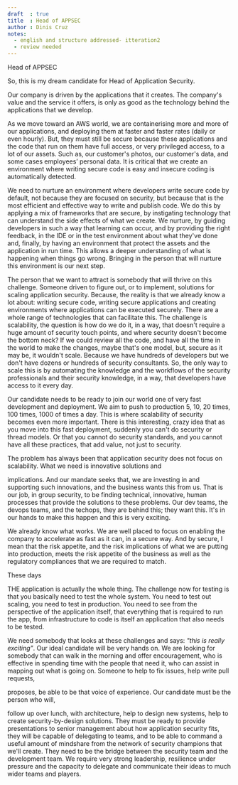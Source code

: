 ```yaml
---
draft  : true
title  : Head of APPSEC
author : Dinis Cruz
notes:
  - english and structure addressed- itteration2
  - review needed
---
```


Head of APPSEC

So, this is my dream candidate for Head of Application Security.

Our company is driven by the applications that it creates. The company's value and the service it offers, is only as good as the technology behind the applications that we develop.

As we move toward an AWS world, we are containerising more and more of our applications, and deploying them at faster and faster rates (daily or even hourly). But, they must still be secure because these applications and the code that run on them have full access, or very privileged access, to a lot of our assets. Such as, our customer's photos, our customer's data, and some cases employees’ personal data. It is critical that we create an environment where writing secure code is easy and insecure coding is automatically detected.

We need to nurture an environment where developers write secure code by default, not because they are focused on security, but because that is the most efficient and effective way to write and publish code. We do this by applying a mix of frameworks that are secure, by instigating technology that can understand the side effects of what we create. We nurture, by guiding developers in such a way that learning can occur, and by providing the right feedback, in the IDE or in the test environment about what they've done and, finally, by having an environment that protect the assets and the application in run time. This allows a deeper understanding of what is happening when things go wrong. Bringing in the person that will nurture this environment is our next step.

The person that we want to attract is somebody that will thrive on this challenge. Someone driven to figure out, or to implement, solutions for scaling application security. Because, the reality is that we already know a lot about: writing secure code, writing secure applications and creating environments where applications can be executed securely. There are a whole range of technologies that can facilitate this. The challenge is scalability, the question is how do we do it, in a way, that doesn't require a huge amount of security touch points, and where security doesn't become the bottom neck? If we could review all the code, and have all the time in the world to make the changes, maybe that's one model, but, secure as it may be, it wouldn't scale. Because we have hundreds of developers but we don't have dozens or hundreds of security consultants. So, the only way to scale this is by automating the knowledge and the workflows of the security professionals and their security knowledge, in a way, that developers have access to it every day.

Our candidate needs to be ready to join our world one of very fast development and deployment. We aim to push to production 5, 10, 20 times, 100 times, 1000 of times a day. This is where scalability of security becomes even more important. There is this interesting, crazy idea that as you move into this fast deployment, suddenly you can't do security or thread models. Or that you cannot do security standards, and you cannot have all these practices, that add value, not just to security. 

The problem has always been that application security does not focus on scalability. What we need is innovative solutions and 

[//]: # (applications?) 

implications. And our mandate seeks that, we are investing in and supporting such innovations, and the business wants this from us. That is our job, in group security, to be finding technical, innovative, human processes that provide the solutions to these problems. Our dev teams, the devops teams, and the techops, they are behind this; they want this. It's in our hands to make this happen and this is very exciting.

We already know what works. We are well placed to focus on enabling the company to accelerate as fast as it can, in a secure way. And by secure, I mean that the risk appetite, and the risk implications of what we are putting into production, meets the risk appetite of the business as well as the regulatory compliances that we are required to match.

These days 

[//]: # (please confirm you want capitalization) 

THE application is actually the whole thing. The challenge now for testing is that you basically need to test the whole system. You need to test out scaling, you need to test in production. You need to see from the perspective of the application itself, that everything that is required to run the app, from infrastructure to code is itself an application that also needs to be tested.

We need somebody that looks at these challenges and says: _"this is really exciting"_. Our ideal candidate will be very hands on. We are looking for somebody that can walk in the morning and offer encouragement, who is effective in spending time with the people that need it, who can assist in mapping out what is going on. Someone to help to fix issues, help write pull requests, 

[//]: # (please clarify proposes) 

proposes, be able to be that voice of experience. Our candidate must be the person who will, 

[//]: # (do you really want to bring up working through lunch?!) 

follow up over lunch, with architecture, help to design new systems, help to create security-by-design solutions. They must be ready to provide presentations to senior management about how application security fits, they will be capable of delegating to teams, and to be able to command a useful amount of mindshare from the network of security champions that we'll create. They need to be the bridge between the security team and the development team. We require very strong leadership, resilience under pressure and the capacity to delegate and communicate their ideas to much wider teams and players.
